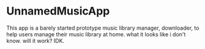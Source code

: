 # UnnamedMusicApp
This app is a barely started prototype music library manager, downloader, to help users manage their music library at home.  what it looks like i don't know.  will it work? IDK.

